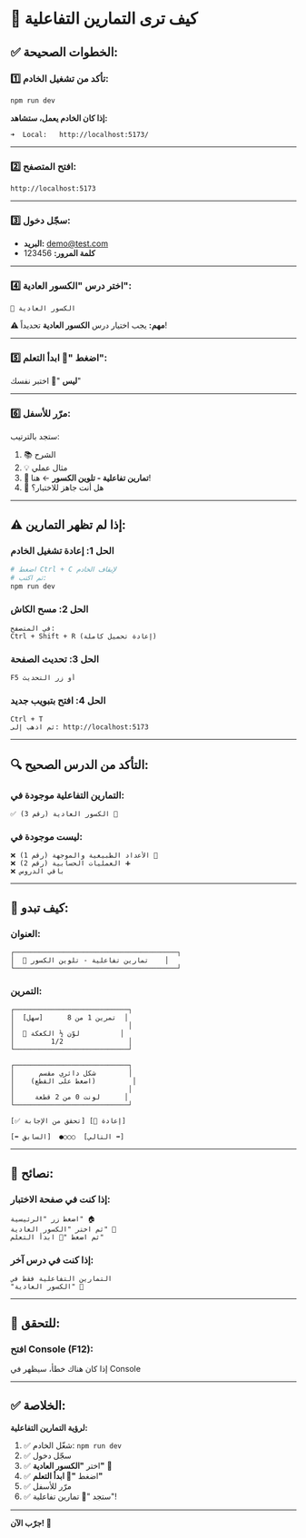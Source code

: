 # 🎨 كيف ترى التمارين التفاعلية

## ✅ الخطوات الصحيحة:

### 1️⃣ تأكد من تشغيل الخادم:
```bash
npm run dev
```

**إذا كان الخادم يعمل، ستشاهد:**
```
➜  Local:   http://localhost:5173/
```

---

### 2️⃣ افتح المتصفح:
```
http://localhost:5173
```

---

### 3️⃣ سجّل دخول:
- **البريد:** demo@test.com
- **كلمة المرور:** 123456

---

### 4️⃣ اختر درس "الكسور العادية":
```
🍕 الكسور العادية
```

**⚠️ مهم:** يجب اختيار درس **الكسور العادية** تحديداً!

---

### 5️⃣ اضغط "📖 ابدأ التعلم":
**ليس** "🎯 اختبر نفسك"

---

### 6️⃣ مرّر للأسفل:
ستجد بالترتيب:
1. 📚 الشرح
2. 💡 مثال عملي
3. **🎨 تمارين تفاعلية - تلوين الكسور** ← هنا!
4. 🎯 هل أنت جاهز للاختبار؟

---

## ⚠️ إذا لم تظهر التمارين:

### الحل 1: إعادة تشغيل الخادم
```bash
# اضغط Ctrl + C لإيقاف الخادم
# ثم اكتب:
npm run dev
```

### الحل 2: مسح الكاش
```
في المتصفح:
Ctrl + Shift + R (إعادة تحميل كاملة)
```

### الحل 3: تحديث الصفحة
```
F5 أو زر التحديث
```

### الحل 4: افتح بتبويب جديد
```
Ctrl + T
ثم اذهب إلى: http://localhost:5173
```

---

## 🔍 التأكد من الدرس الصحيح:

### التمارين التفاعلية موجودة في:
```
✅ الكسور العادية (رقم 3) 🍕
```

### ليست موجودة في:
```
❌ الأعداد الطبيعية والموجهة (رقم 1) 🔢
❌ العمليات الحسابية (رقم 2) ➕
❌ باقي الدروس
```

---

## 📸 كيف تبدو:

### العنوان:
```
┌────────────────────────────────────────┐
│  🎨 تمارين تفاعلية - تلوين الكسور    │
└────────────────────────────────────────┘
```

### التمرين:
```
┌────────────────────────────┐
│  [سهل]      تمرين 1 من 8  │
│                            │
│  🍰 لوّن ½ الكعكة          │
│         1/2                │
└────────────────────────────┘

┌────────────────────────────┐
│      شكل دائري مقسم        │
│    (اضغط على القطع)         │
│                            │
│     لونت 0 من 2 قطعة      │
└────────────────────────────┘

[✅ تحقق من الإجابة] [🔄 إعادة]

[⬅️ السابق]  ●○○○  [التالي ➡️]
```

---

## 🎯 نصائح:

### إذا كنت في صفحة الاختبار:
```
اضغط زر "الرئيسية" 🏠
ثم اختر "الكسور العادية" 🍕
ثم اضغط "📖 ابدأ التعلم"
```

### إذا كنت في درس آخر:
```
التمارين التفاعلية فقط في
"الكسور العادية" 🍕
```

---

## 🔧 للتحقق:

### افتح Console (F12):
إذا كان هناك خطأ، سيظهر في Console

---

## ✅ الخلاصة:

**لرؤية التمارين التفاعلية:**
1. ✅ شغّل الخادم: `npm run dev`
2. ✅ سجّل دخول
3. ✅ اختر **"الكسور العادية"** 🍕
4. ✅ اضغط **"📖 ابدأ التعلم"**
5. ✅ مرّر للأسفل
6. ✅ ستجد "🎨 تمارين تفاعلية"!

---

**جرّب الآن! 🎨**

